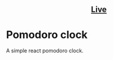 <h2 align="center">
  <a href="https://tretyakvl.github.io/pomodoro-clock/"><b>Live</b></a>
</h2>

# Pomodoro clock

A simple react pomodoro clock.
